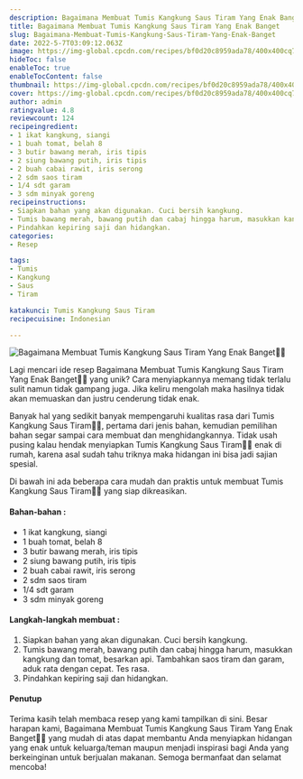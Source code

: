 ```yaml
---
description: Bagaimana Membuat Tumis Kangkung Saus Tiram Yang Enak Banget"
title: Bagaimana Membuat Tumis Kangkung Saus Tiram Yang Enak Banget
slug: Bagaimana-Membuat-Tumis-Kangkung-Saus-Tiram-Yang-Enak-Banget
date: 2022-5-7T03:09:12.063Z
image: https://img-global.cpcdn.com/recipes/bf0d20c8959ada78/400x400cq70/photo.jpg
hideToc: false
enableToc: true
enableTocContent: false
thumbnail: https://img-global.cpcdn.com/recipes/bf0d20c8959ada78/400x400cq70/photo.jpg
cover: https://img-global.cpcdn.com/recipes/bf0d20c8959ada78/400x400cq70/photo.jpg
author: admin
ratingvalue: 4.8
reviewcount: 124
recipeingredient:
- 1 ikat kangkung, siangi
- 1 buah tomat, belah 8
- 3 butir bawang merah, iris tipis
- 2 siung bawang putih, iris tipis
- 2 buah cabai rawit, iris serong
- 2 sdm saos tiram
- 1/4 sdt garam
- 3 sdm minyak goreng
recipeinstructions:
- Siapkan bahan yang akan digunakan. Cuci bersih kangkung.
- Tumis bawang merah, bawang putih dan cabaj hingga harum, masukkan kangkung dan tomat, besarkan api. Tambahkan saos tiram dan garam, aduk rata dengan cepat. Tes rasa.
- Pindahkan kepiring saji dan hidangkan.
categories:
- Resep

tags:
- Tumis
- Kangkung
- Saus
- Tiram

katakunci: Tumis Kangkung Saus Tiram
recipecuisine: Indonesian

---
```


![Bagaimana Membuat Tumis Kangkung Saus Tiram Yang Enak Banget👩‍🍳](https://img-global.cpcdn.com/recipes/bf0d20c8959ada78/400x400cq70/photo.jpg)

Lagi mencari ide resep Bagaimana Membuat Tumis Kangkung Saus Tiram Yang Enak Banget👩‍🍳 yang unik? Cara menyiapkannya memang tidak terlalu sulit namun tidak gampang juga. Jika keliru mengolah maka hasilnya tidak akan memuaskan dan justru cenderung tidak enak.

Banyak hal yang sedikit banyak mempengaruhi kualitas rasa dari Tumis Kangkung Saus Tiram👩‍🍳, pertama dari jenis bahan, kemudian pemilihan bahan segar sampai cara membuat dan menghidangkannya. Tidak usah pusing kalau hendak menyiapkan Tumis Kangkung Saus Tiram👩‍🍳 enak di rumah, karena asal sudah tahu triknya maka hidangan ini bisa jadi sajian spesial.

Di bawah ini ada beberapa cara mudah dan praktis untuk membuat Tumis Kangkung Saus Tiram👩‍🍳 yang siap dikreasikan.

<!--inarticleads1-->

#### Bahan-bahan :

- 1 ikat kangkung, siangi
- 1 buah tomat, belah 8
- 3 butir bawang merah, iris tipis
- 2 siung bawang putih, iris tipis
- 2 buah cabai rawit, iris serong
- 2 sdm saos tiram
- 1/4 sdt garam
- 3 sdm minyak goreng

<!--inarticleads2-->

#### Langkah-langkah membuat :

1. Siapkan bahan yang akan digunakan. Cuci bersih kangkung.
1. Tumis bawang merah, bawang putih dan cabaj hingga harum, masukkan kangkung dan tomat, besarkan api. Tambahkan saos tiram dan garam, aduk rata dengan cepat. Tes rasa.
1. Pindahkan kepiring saji dan hidangkan.

#### Penutup

Terima kasih telah membaca resep yang kami tampilkan di sini. Besar harapan kami, Bagaimana Membuat Tumis Kangkung Saus Tiram Yang Enak Banget👩‍🍳 yang mudah di atas dapat membantu Anda menyiapkan hidangan yang enak untuk keluarga/teman maupun menjadi inspirasi bagi Anda yang berkeinginan untuk berjualan makanan. Semoga bermanfaat dan selamat mencoba!